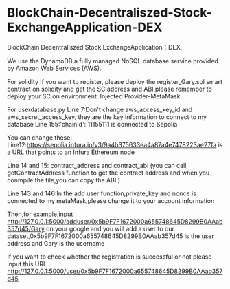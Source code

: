 # BlockChain-Decentraliszed-Stock-ExchangeApplication-DEX
BlockChain Decentraliszed Stock ExchangeApplication：DEX,

We use the  DynamoDB,a fully managed NoSQL database service provided by Amazon Web Services (AWS). 

For solidity
If you want to register, please deploy the register_Gary.sol smart contract on solidity and get the SC address and ABI,please remember to deploy your SC on environment: Injected Provider-MetaMask


For userdatabase.py
Line 7:Don't change aws_access_key_id and aws_secret_access_key, they are the key information to connect to my database
Line 155:'chainId': 11155111 is connected to Sepolia

You can change these:
Line12:https://sepolia.infura.io/v3/9a4b375633ea4a87a4e7478223ae27fa is a URL that points to an Infura Ethereum node


Line 14 and 15: contract_address and contract_abi
(you can call getContractAddress function to get the contract address and when you conmpile the file,you can copy the ABI )

Line 143 and 146:In the add user function,private_key and nonce is connected to my metaMask,please change it to your account information

Then,for example,input http://127.0.0.1:5000/adduser/0x5b9F7F1672000a655748645D8299B0AAab357d45/Gary on your google and you will add a user to our dataset,0x5b9F7F1672000a655748645D8299B0AAab357d45 is the user address and Gary is the username

If you want to check whether the registration is successful or not,please input this URL http://127.0.0.1:5000/user/0x5b9F7F1672000a655748645D8299B0AAab357d45
